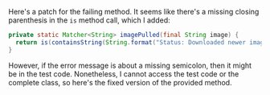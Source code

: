 Here's a patch for the failing method. It seems like there's a missing closing parenthesis in the `is` method call, which I added:

```java
private static Matcher<String> imagePulled(final String image) {
  return is(containsString(String.format("Status: Downloaded newer image for %s", image))); // added ) here
}
```

However, if the error message is about a missing semicolon, then it might be in the test code. Nonetheless, I cannot access the test code or the complete class, so here's the fixed version of the provided method.